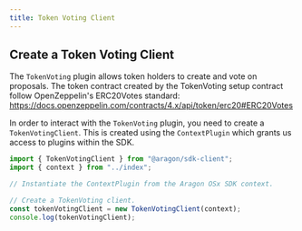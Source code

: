 ```yaml
---
title: Token Voting Client
---
```


## Create a Token Voting Client

The `TokenVoting` plugin allows token holders to create and vote on proposals.
The token contract created by the TokenVoting setup contract follow OpenZeppelin's ERC20Votes standard: https://docs.openzeppelin.com/contracts/4.x/api/token/erc20#ERC20Votes

In order to interact with the `TokenVoting` plugin, you need to create a `TokenVotingClient`.
This is created using the `ContextPlugin` which grants us access to plugins within the SDK.

```ts
import { TokenVotingClient } from "@aragon/sdk-client";
import { context } from "../index";

// Instantiate the ContextPlugin from the Aragon OSx SDK context.

// Create a TokenVoting client.
const tokenVotingClient = new TokenVotingClient(context);
console.log(tokenVotingClient);
```


